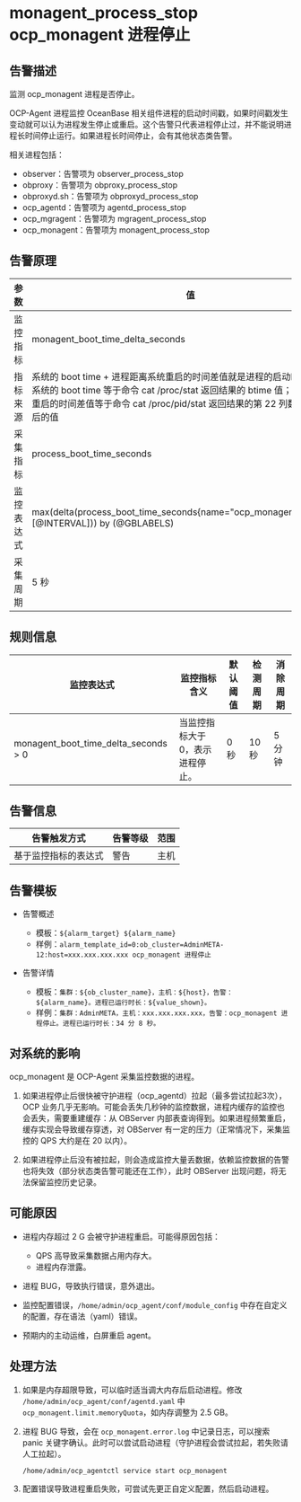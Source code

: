 # monagent_process_stop ocp_monagent 进程停止

## 告警描述

监测 ocp_monagent 进程是否停止。

OCP-Agent 进程监控 OceanBase 相关组件进程的启动时间戳，如果时间戳发生变动就可以认为进程发生停止或重启。这个告警只代表进程停止过，并不能说明进程长时间停止运行。如果进程长时间停止，会有其他状态类告警。

相关进程包括：

* observer：告警项为 observer_process_stop
* obproxy：告警项为 obproxy_process_stop
* obproxyd.sh：告警项为 obproxyd_process_stop
* ocp_agentd：告警项为 agentd_process_stop
* ocp_mgragent：告警项为 mgragent_process_stop
* ocp_monagent：告警项为 monagent_process_stop

## 告警原理

|参数     | 值                              |
|--------|---------------------------------|
|监控指标 | monagent_boot_time_delta_seconds    |
|指标来源 | 系统的 boot time + 进程距离系统重启的时间差值就是进程的启动时间。其中，系统的 boot time 等于命令 cat /proc/stat 返回结果的 btime 值；进程距离系统重启的时间差值等于命令 cat /proc/pid/stat 返回结果的第 22 列数字除以 100 后的值  |
|采集指标 | process_boot_time_seconds         |
|监控表达式 | max(delta(process_boot_time_seconds{name="ocp_monagent",@LABELS}[@INTERVAL])) by (@GBLABELS)  |
|采集周期 | 5 秒     |

## 规则信息

| 监控表达式 | 监控指标含义 | 默认阈值 | 检测周期 | 消除周期 |
|------|------|------|------|------|
| monagent_boot_time_delta_seconds > 0 | 当监控指标大于 0，表示进程停止。 | 0 秒 | 10 秒 | 5 分钟 |

## 告警信息

| 告警触发方式 | 告警等级 | 范围 |
|------|------|------|
| 基于监控指标的表达式 | 警告 | 主机 |

## 告警模板

* 告警概述

  * 模板：`${alarm_target} ${alarm_name}`
  * 样例：`alarm_template_id=0:ob_cluster=AdminMETA-12:host=xxx.xxx.xxx.xxx ocp_monagent 进程停止`

* 告警详情

  * 模板：`集群：${ob_cluster_name}，主机：${host}，告警：${alarm_name}。进程已运行时长：${value_shown}。`
  * 样例：`集群：AdminMETA，主机：xxx.xxx.xxx.xxx，告警：ocp_monagent 进程停止。进程已运行时长：34 分 8 秒。`

## 对系统的影响

ocp_monagent 是 OCP-Agent 采集监控数据的进程。

1. 如果进程停止后很快被守护进程（ocp_agentd）拉起（最多尝试拉起3次），OCP 业务几乎无影响。可能会丢失几秒钟的监控数据，进程内缓存的监控也会丢失，需要重建缓存：从 OBServer 内部表查询得到。如果进程频繁重启，缓存实现会导致缓存穿透，对 OBServer 有一定的压力（正常情况下，采集监控的 QPS 大约是在 20 以内）。

2. 如果进程停止后没有被拉起，则会造成监控大量丢数据，依赖监控数据的告警也将失效（部分状态类告警可能还在工作），此时 OBServer 出现问题，将无法保留监控历史记录。

## 可能原因

* 进程内存超过 2 G 会被守护进程重启。可能得原因包括：

  * QPS 高导致采集数据占用内存大。
  * 进程内存泄露。

* 进程 BUG，导致执行错误，意外退出。

* 监控配置错误，`/home/admin/ocp_agent/conf/module_config` 中存在自定义的配置，存在语法（yaml）错误。

* 预期内的主动运维，白屏重启 agent。

## 处理方法

1. 如果是内存超限导致，可以临时适当调大内存后启动进程。修改 `/home/admin/ocp_agent/conf/agentd.yaml` 中 `ocp_monagent.limit.memoryQuota`，如内存调整为 2.5 GB。

2. 进程 BUG 导致，会在 `ocp_monagent.error.log` 中记录日志，可以搜索 panic 关键字确认。此时可以尝试启动进程（守护进程会尝试拉起，若失败请人工拉起）。

    ```shell
    /home/admin/ocp_agentctl service start ocp_monagent
    ```

3. 配置错误导致进程重启失败，可尝试先更正自定义配置，然后启动进程。
